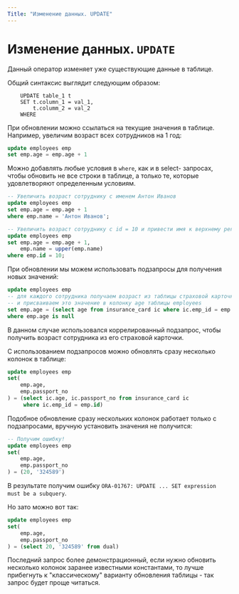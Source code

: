 ```yaml
---
Title: "Изменение данных. UPDATE"
---
```


# Изменение данных. `UPDATE`

Данный оператор изменяет уже существующие данные в таблице.

Общий синтаксис выглядит следующим образом:

```
    UPDATE table_1 t
    SET t.column_1 = val_1,
        t.columm_2 = val_2
    WHERE 
```

При обновлении можно ссылаться на текущие значения в таблице. Например,
увеличим возраст всех сотрудников на 1 год:

```sql
update employees emp
set emp.age = emp.age + 1
```

Можно добавлять любые условия в `where`, как и в select- запросах, чтобы
обновить не все строки в таблице, а только те, которые удовлетворяют
определенным условиям.

```sql
-- Увеличить возраст сотруднику с именем Антон Иванов
update employees emp
set emp.age = emp.age + 1
where emp.name = 'Антон Иванов';
```

```sql
-- Увеличить возраст сотруднику с id = 10 и привести имя к верхнему регистру
update employees emp
set emp.age = emp.age + 1,
    emp.name = upper(emp.name)
where emp.id = 10;
```

При обновлении мы можем использовать подзапросы для получения новых
значений:

```sql
update employees emp
-- для каждого сотрудника получаем возраст из таблицы страховой карточки
-- и присваиваем это значение в колонку age таблицы employees
set emp.age = (select age from insurance_card ic where ic.emp_id = emp.id)
where emp.age is null
```

В данном случае использовался коррелированный подзапрос, чтобы получить
возраст сотрудника из его страховой карточки.

С использованием подзапросов можно обновлять сразу несколько колонок в
таблице:

```sql
update employees emp
set(
    emp.age,
    emp.passport_no
) = (select ic.age, ic.passport_no from insurance_card ic
     where ic.emp_id = emp.id)
```

Подобное обновление сразу нескольких колонок работает только с
подзапросами, вручную установить значения не получится:

```sql
-- Получим ошибку!
update employees emp
set(
    emp.age,
    emp.passport_no
) = (20, '324589')
```

В результате получим ошибку
`ORA-01767: UPDATE ... SET expression must be a subquery`.

Но зато можно вот так:

```sql
update employees emp
set(
    emp.age,
    emp.passport_no
) = (select 20, '324589' from dual)
```

Последний запрос более демонстрационный, если нужно обновить несколько
колонок заранее известными константами, то лучше прибегнуть к
"классическому" варианту обновления таблицы - так запрос будет проще
читаться.
